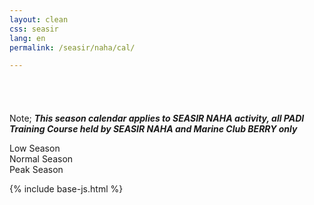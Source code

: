 ```yaml
---
layout: clean
css: seasir
lang: en
permalink: /seasir/naha/cal/

---
```


<style>
#calTitle {
    color:red;
    font-size:20px;
    margin:0 0 30px 0;
    padding:0;
    text-decoration:underline;
    visibility:hidden;
    text-align:center;
}
#logo {margin:30px 0 10px 0;padding:0}
.cal-index {margin:10px 0}
</style>

<h1 id="calTitle"> <span id="year"></span> Season Calender</h1>
<p class="hl-red">Note; <b><i>This season calendar applies to SEASIR NAHA activity, all PADI Training Course held by SEASIR NAHA and Marine Club BERRY only</i></b></p>
<div id="cal"></div>
<div class="cal-index">
    <div class="cal-white-box cal-box"></div><span>Low Season</span>
    <div class="cal-yellow-box cal-box"></div><span>Normal Season</span>
    <div class="cal-red-box cal-box"></div><span>Peak Season</span>
</div>
<div class="cal-link"></div>

{% include base-js.html %}
<script src="{{site.baseurl}}{{site.js.url}}/cal.js"></script>
<script>
    var year = window.location.hash.substr(1);
    if(year === '')
        year = (new Date()).getFullYear();
    else
        year = year ^ 0;
    if (window.peak[year] !== undefined)
        window.calFactory.genAllYear("#cal",year);
    $("#year").html(year);
    $("#calTitle").css({"visibility":"visible"});
    window.calFactory.genCalLink(".cal-link","Check All Year Calendar", "{{ site.baseurl }}/seasir/naha/cal/");
</script>


